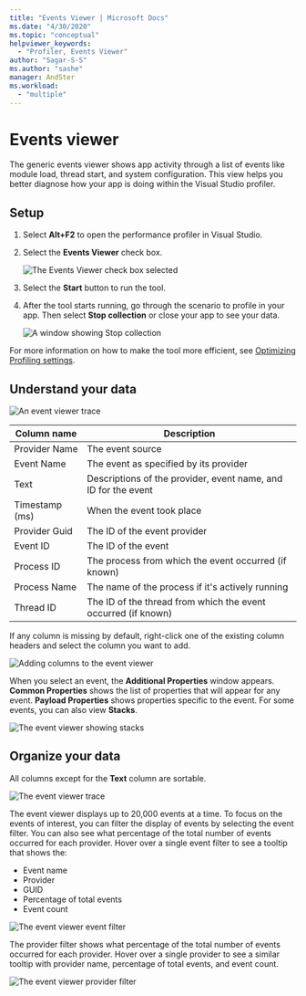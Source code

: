 ```yaml
---
title: "Events Viewer | Microsoft Docs"
ms.date: "4/30/2020"
ms.topic: "conceptual"
helpviewer_keywords:
  - "Profiler, Events Viewer"
author: "Sagar-S-S"
ms.author: "sashe"
manager: AndSter
ms.workload:
  - "multiple"
---
```


# Events viewer

The generic events viewer shows app activity through a list of events like module load, thread start, and system configuration. This view helps you better diagnose how your app is doing within the Visual Studio profiler.

## Setup

1. Select **Alt+F2** to open the performance profiler in Visual Studio.

1. Select the **Events Viewer** check box.

   ![The Events Viewer check box selected](../profiling/media/eventsviewerselected.png "The Events Viewer check box selected")

1. Select the **Start** button to run the tool.

1. After the tool starts running, go through the scenario to profile in your app. Then select **Stop collection** or close your app to see your data.

   ![A window showing Stop collection](../profiling/media/stopcollectioneventsviewer.png "A window showing Stop collection")

For more information on how to make the tool more efficient, see [Optimizing Profiling settings](../profiling/optimize-profiler-settings.md).

## Understand your data

![An event viewer trace](../profiling/media/eventviewertrace.png "An event viewer trace")

|Column name|Description|
|----------|---------------------|
|Provider Name|The event source|
|Event Name|The event as specified by its provider|
|Text|Descriptions of the provider, event name, and ID for the event|
|Timestamp (ms)|When the event took place|
|Provider Guid|The ID of the event provider|
|Event ID|The ID of the event|
|Process ID|The process from which the event occurred (if known)|
|Process Name|The name of the process if it's actively running|
|Thread ID|The ID of the thread from which the event occurred (if known)|

If any column is missing by default, right-click one of the existing column headers and select the column you want to add.

![Adding columns to the event viewer](../profiling/media/eventvieweraddcolumns.png "Adding columns to the event viewer")

When you select an event, the **Additional Properties** window appears. **Common Properties** shows the list of properties that will appear for any event. **Payload Properties** shows properties specific to the event. For some events, you can also view **Stacks**.

![The event viewer showing stacks](../profiling/media/eventviewerstacks.png "The event viewer showing stacks")

## Organize your data

All columns except for the **Text** column are sortable.

![The event viewer trace](../profiling/media/eventviewertrace.png "The event viewer trace")

The event viewer displays up to 20,000 events at a time. To focus on the events of interest, you can filter the display of events by selecting the event filter. You can also see what percentage of the total number of events occurred for each provider. Hover over a single event filter to see a tooltip that shows the:

- Event name
- Provider
- GUID
- Percentage of total events
- Event count

![The event viewer event filter](../profiling/media/eventviewereventfilter.png "The event viewer event filter")

The provider filter shows what percentage of the total number of events occurred for each provider. Hover over a single provider to see a similar tooltip with provider name, percentage of total events, and event count.

![The event viewer provider filter](../profiling/media/eventviewerproviderfilter.png "The event viewer provider filter")
